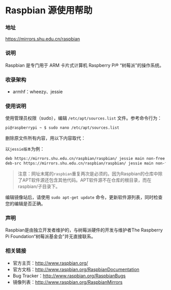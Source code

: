 # Raspbian 源使用帮助

### 地址

https://mirrors.shu.edu.cn/raspbian

### 说明

Raspbian 是专门用于 ARM 卡片式计算机 Raspberry Pi® “树莓派”的操作系统。

### 收录架构

- armhf：wheezy、jessie

### 使用说明

使用管理员权限（sudo），编辑 `/etc/apt/sources.list` 文件。参考命令行为：
```bash
pi@raspberrypi ~ $ sudo nano /etc/apt/sources.list
```
删除原文件所有内容，用以下内容取代：

以`jessie版本`为例：
```bash
deb https://mirrors.shu.edu.cn/raspbian/raspbian/ jessie main non-free contrib
deb-src https://mirrors.shu.edu.cn/raspbian/raspbian/ jessie main non-free contrib
```

> 注意：网址末尾的`raspbian`重复两次是必须的。因为Raspbian的仓库中除了APT软件源还包含其他代码。APT软件源不在仓库的根目录，而在raspbian/子目录下。

编辑镜像站后，请使用  `sudo apt-get update` 命令，更新软件源列表，同时检查您的编辑是否正确。

### 声明

Raspbian是由独立开发者维护的，与树莓派硬件的开发与维护者The Raspberry Pi Foundation“树莓派基金会”并无直接联系。

### 相关链接

- 官方主页：http://www.raspbian.org/
- 官方文档：http://www.raspbian.org/RaspbianDocumentation
- Bug Tracker：http://www.raspbian.org/RaspbianBugs
- 镜像列表：http://www.raspbian.org/RaspbianMirrors
